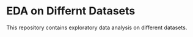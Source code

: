 # EDA on Differnt Datasets
This repository contains exploratory data analysis on different datasets.
